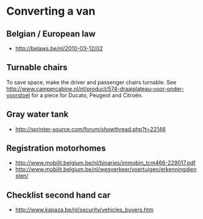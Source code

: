 # Converting a van

## Belgian / European law

- http://belaws.be/nl/2010-03-12/02

## Turnable chairs

To save space, make the driver and passenger chairs turnable.
See http://www.campercabine.nl/nl/product/574-draaiplateau-voor-onder-voorstoel for a piece for Ducato, Peugeot and Citroën.

## Gray water tank

- http://sprinter-source.com/forum/showthread.php?t=22146

## Registration motorhomes

- http://www.mobilit.belgium.be/nl/binaries/immobin_tcm466-229017.pdf
- http://www.mobilit.belgium.be/nl/wegverkeer/voertuigen/erkenningdiensten/

## Checklist second hand car

- http://www.kapaza.be/nl/security/vehicles_buyers.htm